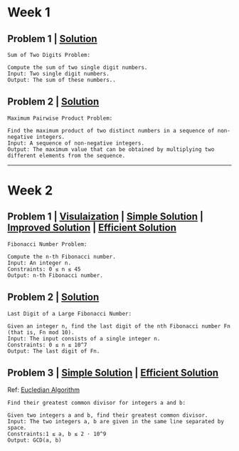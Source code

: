 # Week 1

## Problem 1 | [Solution](Week1/APlusB.py)

```text
Sum of Two Digits Problem:

Compute the sum of two single digit numbers.
Input: Two single digit numbers.
Output: The sum of these numbers..
```

## Problem 2 | [Solution](Week1/max_pairwise_product.py)

```text
Maximum Pairwise Product Problem:

Find the maximum product of two distinct numbers in a sequence of non-negative integers.
Input: A sequence of non-negative integers.
Output: The maximum value that can be obtained by multiplying two different elements from the sequence.
```

***

# Week 2

## Problem 1 | [Visulaization](https://www.cs.usfca.edu/~galles/visualization/DPFib.html) | [Simple Solution](Week2/Fibonacci_naive.py) | [Improved Solution](Week2/Fibonacci_improved.py) | [Efficient Solution](Week2/Fibonacci_efficient.py)

```text
Fibonacci Number Problem:

Compute the n-th Fibonacci number.
Input: An integer n.
Constraints: 0 ≤ n ≤ 45
Output: n-th Fibonacci number.
```

## Problem 2 | [Solution](Week2/Fibonacci_last_digit.py)

```text
Last Digit of a Large Fibonacci Number:

Given an integer n, find the last digit of the nth Fibonacci number Fn (that is, Fn mod 10).
Input: The input consists of a single integer n.
Constraints: 0 ≤ n ≤ 10^7
Output: The last digit of Fn.
```

## Problem 3 | [Simple Solution](Week2/gcd_naive.py) | [Efficient Solution](Week2/gcd_efficient.py)

Ref: [Eucledian Algorithm](https://www.khanacademy.org/computing/computer-science/cryptography/modarithmetic/a/the-euclidean-algorithm)

```text
Find their greatest common divisor for integers a and b:

Given two integers a and b, find their greatest common divisor.
Input: The two integers a, b are given in the same line separated by space.
Constraints:1 ≤ a, b ≤ 2 · 10^9
Output: GCD(a, b)
```

